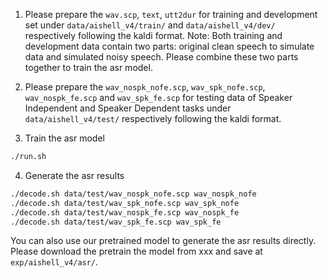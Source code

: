 1. Please prepare the `wav.scp`, `text`, `utt2dur` for training and development set under `data/aishell_v4/train/` and `data/aishell_v4/dev/` respectively following the kaldi format.
   Note: Both training and development data contain two parts: original clean speech to simulate data and simulated noisy speech. Please combine these two parts together to train the asr model.

2. Please prepare the `wav_nospk_nofe.scp`, `wav_spk_nofe.scp`, `wav_nospk_fe.scp` and `wav_spk_fe.scp` for testing data of Speaker Independent and Speaker Dependent tasks under `data/aishell_v4/test/` respectively following the kaldi format.

3. Train the asr model
```bash
./run.sh
```

4. Generate the asr results
```bash
./decode.sh data/test/wav_nospk_nofe.scp wav_nospk_nofe
./decode.sh data/test/wav_spk_nofe.scp wav_spk_nofe
./decode.sh data/test/wav_nospk_fe.scp wav_nospk_fe
./decode.sh data/test/wav_spk_fe.scp wav_spk_fe
```
You can also use our pretrained model to generate the asr results directly. Please download the pretrain the model from xxx and save at `exp/aishell_v4/asr/`.
